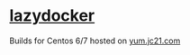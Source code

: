 # [lazydocker](https://github.com/jesseduffield/lazydocker)

Builds for Centos 6/7 hosted on [yum.jc21.com](https://yum.jc21.com)

